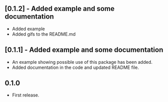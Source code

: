 ## [0.1.2] - Added example and some documentation
* Added example
* Added gifs to the README.md

## [0.1.1] - Added example and some documentation
* An example showing possible use of this package has been added.
* Added documentation in the code and updated README file.

## 0.1.0

* First release.
